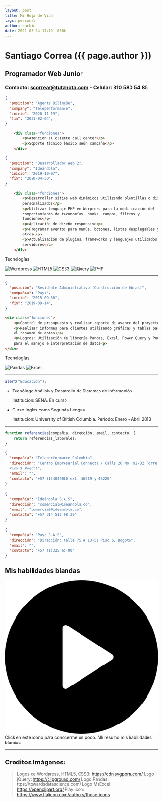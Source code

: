 ```yaml
---
layout: post
title: Mi Hoja de Vida
tags: personal
author: sachic
date: 2021-03-24 17:49 -0500
---
```

# Santiago Correa ({{ page.author }})
## Programador Web Junior
### Contacto: scorrear@tutanota.com - Celular: 310 580 54 85

```json
{
  "position": "Agente Bilingüe",
  "company": "Teleperformance",
  "inicio": "2020-11-19",
  "fin": "2021-02-04",
}
```

```html
    <div class="funciones">
        <p>Atención al cliente call center</p>
        <p>Soporte técnico básico seún campaña</p>
    </div>                                                                                
```

```json
{
  "position": "Desarrollador Web 2",
  "company": "Ideándola",
  "inicio": "2019-10-07",
  "fin": "2020-04-30",
}
```

```html
    <div class="funciones">
        <p>Desarrollar sitios web dinámicos utilizando plantillas o diseños 
        personalizados</p>
        <p>Utilizar lenguaje PHP en Worpress para la modificación del 
        comportamiento de taxonomías, hooks, campos, filtros y 
        funciones</p>
        <p>Aplicación de diseño responsive<p>
        <p>Programar eventos para menús, botones, listas desplegables y 
        otros</p>
        <p>Actualización de plugins, frameworks y lenguajes utilizados por 
        servidores</p>
    </div>                                                                                
```

Tecnologías

![Wordpress][Wordpress]
![HTML5][HTML5]
![CSS3][CSS3]
![jQuery][jQuery]
![PHP][PHP]

[Wordpress]:https://cdn.svgporn.com/logos/wordpress-icon.svg#thumbnail
[HTML5]:https://cdn.svgporn.com/logos/html-5.svg#thumbnail
[CSS3]:https://cdn.svgporn.com/logos/css-3.svg#thumbnail
[jQuery]:https://clipground.com/images/jquery-icon-clipart.jpg#thumbnail
[PHP]:https://cdn.svgporn.com/logos/php.svg#thumbnail

***

```json
{
  "posición": "Residente Administrativo (Construcción de Obras)",
  "compañía": "Payc",
  "inicio": "2015-09-30",
  "fin": "2019-09-14",
}
```

```html
<div class="funciones">
    <p>Control de presupuesto y realizar reporte de avance del proyecto</p>
    <p>Realizar informes para clientes utilizando gráficas y tablas para 
    el resumen de datos</p>
    <p>Logros: Utilización de librería Pandas, Excel, Power Query y Power BI 
    para el manejo e interpretación de datos<p>
</div>                                                                                
```

Tecnologías

![Pandas][Pandas]
![Excel][Excel]

[Pandas]:https://cdn-images-1.medium.com/max/1600/1*93CVLqnQESmvfOhzvYUgQw.png#thumbnail
[Excel]:https://openclipart.org/image/800px/173140#thumbnail

***

```js
alert("Educación");
```
* Tecnólogo Análisis y Desarrollo de Sistemas de información
  
  Institucion: SENA. En curso

* Curso Inglés como Segunda Lengua
  
  Institucion: University of British Columbia. Período: Enero - Abril 2013

***

```js
function referencias(compañía, dirección, email, contacto) {
	return referencias_laborales;
}
```

```json
{
  "compañía": "Teleperformance Colombia", 
  "dirección": "Centro Empresarial Connecta / Calle 26 No. 92-32 Torre B 
  Piso 2 Bogotá",
  "email": "",
  "contacto": "+57 (1)4049080 ext. 46219 y 46220"
}

{
  "compañía": "Ideándola S.A.S", 
  "dirección": "comercial@ideandola.co",
  "email": "comercial@ideandola.co",
  "contacto": "+57 314 512 08 39"
}

{
  "compañía": "Payc S.A.S", 
  "dirección": "Dirección: Calle 75 # 13-51 Piso 6, Bogotá",
  "email": "",
  "contacto": "+57 (1)325 65 00"
}
```
## Mis habilidades blandas
[![Video](/images/play-button.png#icon)](https://drive.google.com/file/d/150axhPuosXp6ZaXrvoPO0Vm5AKp0iYZH/view?usp=sharing "Habilidades blandas Sachic")  Click en este ícono para conocerme un poco. Allí resumo mis habilidades blandas

***

## Creditos Imágenes:

> Logos de Wordpress, HTML5, CSS3: https://cdn.svgporn.com/
> Logo jQuery: https://clipground.com/
> Logo Pandas: ttps://towardsdatascience.com/
> Logo MsExcel: https://openclipart.org/
> Play icon: https://www.flaticon.com/authors/those-icons

<style>
  img[src*="#thumbnail"] {
    width:80px;
    height:50px;
  }

  img[src*="#icon"] {
    width:50px;
    height:50px;
    background:#fddb8d;
  }
</style>
